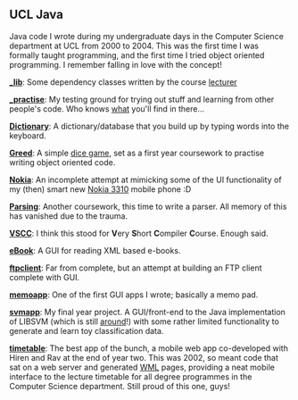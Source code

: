 ## UCL Java

Java code I wrote during my undergraduate days in the Computer Science department at UCL from 2000 to 2004. This was the first time I was formally taught programming, and the first time I tried object oriented programming. I remember falling in love with the concept!

[__\_lib__](\_lib/): Some dependency classes written by the course <a href="http://www0.cs.ucl.ac.uk/staff/G.Roberts/" target="_blank">lecturer</a>

[__\_practise__](\_practise/): My testing ground for trying out stuff and learning from other people's code. Who knows [what](\_practise/BackDoorServer.java) you'll find in there...

[__Dictionary__](Dictionary/): A dictionary/database that you build up by typing words into the keyboard. 

[__Greed__](Greed/): A simple <a href="https://en.wikipedia.org/wiki/Farkle" target="_blank">dice game</a>, set as a first year coursework to practise writing object oriented code.

[__Nokia__](Nokia/): An incomplete attempt at mimicking some of the UI functionality of my (then) smart new <a href="http://bit.ly/1GL6m9W" target="_blank">Nokia 3310</a> mobile phone :D

[__Parsing__](Parsing/): Another coursework, this time to write a parser. All memory of this has vanished due to the trauma.

[__VSCC__](VSCC/): I think this stood for **V**ery **S**hort **C**ompiler **C**ourse. Enough said.

[__eBook__](eBook/): A GUI for reading XML based e-books.

[__ftpclient__](ftpclient/): Far from complete, but an attempt at building an FTP client complete with GUI.

[__memoapp__](memoapp/): One of the first GUI apps I wrote; basically a memo pad.

[__svmapp__](svmapp/): My final year project. A GUI/front-end to the Java implementation of LIBSVM (which is still <a href="https://www.csie.ntu.edu.tw/~cjlin/libsvm/" target="_blank">around</a>!) with some rather limited functionality to generate and learn toy classification data.

[__timetable__](timetable/): The best app of the bunch, a mobile web app co-developed with Hiren and Rav at the end of year two. This was 2002, so meant code that sat on a web server and generated <a href="https://en.wikipedia.org/wiki/Wireless_Application_Protocol" target="_blank">WML</a> pages, providing a neat mobile interface to the lecture timetable for all degree programmes in the Computer Science department. Still proud of this one, guys!
